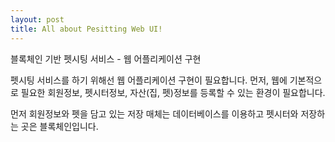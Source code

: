 ```yaml
---
layout: post
title: All about Pesitting Web UI!
---
```


블록체인 기반 펫시팅 서비스 - 웹 어플리케이션 구현

펫시팅 서비스를 하기 위해선 웹 어플리케이션 구현이 필요합니다.
먼저, 웹에 기본적으로 필요한 회원정보, 펫시터정보, 자산(집, 펫)정보를 등록할 수 있는 환경이 필요합니다.

먼저 회원정보와 펫을 담고 있는 저장 매체는 데이터베이스를 이용하고 펫시터와 저장하는 곳은 블록체인입니다.
